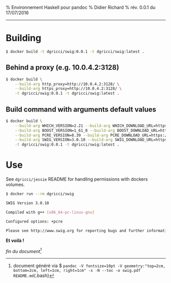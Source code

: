 % Environnement Haskell pour pandoc
% Didier Richard
% rév. 0.0.1 du 17/07/2016

---

# Building #

```bash
$ docker build -t dgricci/swig:0.0.1 -t dgricci/swig:latest .
```

## Behind a proxy (e.g. 10.0.4.2:3128) ##

```bash
$ docker build \
    --build-arg http_proxy=http://10.0.4.2:3128/ \
    --build-arg https_proxy=http://10.0.4.2:3128/ \
    -t dgricci/swig:0.0.1 -t dgricci/swig:latest .
```

## Build command with arguments default values ##

```bash
$ docker build \
    --build-arg WHICH_VERSION=2.21 --build-arg WHICH_DOWNLOAD_URL=https://ftp.gnu.org/gnu/which/which-2.21.tar.gz \
    --build-arg BOOST_VERSION=1_61_0 --build-arg BOOST_DOWNLOAD_URL=https://downloads.sourceforge.net/boost/boost_1_61_0.tar.gz \
    --build-arg PCRE_VERSION=8.39 --build-arg PCRE_DOWNLOAD_URL=https://ftp.csx.cam.ac.uk/pub/software/programming/pcre/pcre-8.39.tar.gz \
    --build-arg SWIG_VERSION=3.0.10 --build-arg SWIG_DOWNLOAD_URL=https://downloads.sourceforge.net/swig/swig-3.0.10.tar.gz \
    -t dgricci/swig:0.0.1 -t dgricci/swig:latest .
```

# Use #

See `dgricci/jessie` README for handling permissions with dockers volumes.

```bash
$ docker run --rm dgricci/swig

SWIG Version 3.0.10

Compiled with g++ [x86_64-pc-linux-gnu]

Configured options: +pcre

Please see http://www.swig.org for reporting bugs and further information
```

__Et voilà !__


_fin du document[^pandoc_gen]_

[^pandoc_gen]: document généré via $ `pandoc -V fontsize=10pt -V geometry:"top=2cm, bottom=2cm, left=1cm, right=1cm" -s -N --toc -o swig.pdf README.md`{.bash}
